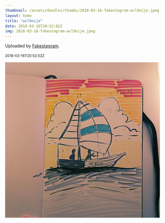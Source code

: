 ```yaml
---
thumbnail: /assets/doodles/thumbs/2018-03-16-fakestagram-wcl9nije.jpeg
layout: home
title: "wcl9nije"
date: 2018-03-16T20:52:02Z
img: 2018-03-16-fakestagram-wcl9nije.jpeg
---
```


Uploaded by [Fakestagram](https://github.com/opyate/fakestagram).

<small>2018-03-16T20:52:02Z</small>

![Uploaded by Fakestagram](/assets/doodles/original/2018-03-16-fakestagram-wcl9nije.jpeg)

